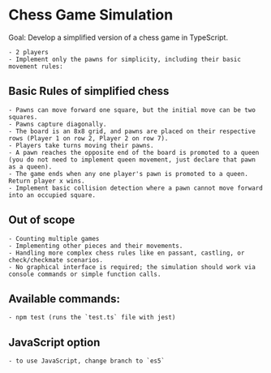 # Chess Game Simulation

Goal: Develop a simplified version of a chess game in TypeScript.

    - 2 players
    - Implement only the pawns for simplicity, including their basic movement rules:

## Basic Rules of simplified chess

    - Pawns can move forward one square, but the initial move can be two squares.
    - Pawns capture diagonally.
    - The board is an 8x8 grid, and pawns are placed on their respective rows (Player 1 on row 2, Player 2 on row 7).
    - Players take turns moving their pawns.
    - A pawn reaches the opposite end of the board is promoted to a queen (you do not need to implement queen movement, just declare that pawn as a queen).
    - The game ends when any one player's pawn is promoted to a queen. Return player x wins.
    - Implement basic collision detection where a pawn cannot move forward into an occupied square.

## Out of scope

    - Counting multiple games
    - Implementing other pieces and their movements.
    - Handling more complex chess rules like en passant, castling, or check/checkmate scenarios.
    - No graphical interface is required; the simulation should work via console commands or simple function calls.

## Available commands:

    - npm test (runs the `test.ts` file with jest)

## JavaScript option

    - to use JavaScript, change branch to `es5`
